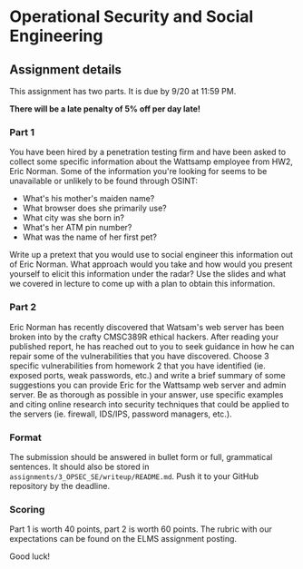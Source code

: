 # Operational Security and Social Engineering

## Assignment details

This assignment has two parts. It is due by 9/20 at 11:59 PM.

**There will be a late penalty of 5% off per day late!**

### Part 1

You have been hired by a penetration testing firm and have been asked to collect some specific information about the Wattsamp employee from HW2, Eric Norman. Some of the information you're looking for seems to be unavailable or unlikely to be found through OSINT:

- What's his mother's maiden name?
- What browser does she primarily use?
- What city was she born in?
- What's her ATM pin number?
- What was the name of her first pet?

Write up a pretext that you would use to social engineer this information out of Eric Norman. What approach would you take and how would you present yourself to elicit this information under the radar? Use the slides and what we covered in lecture to come up with a plan to obtain this information.

### Part 2

Eric Norman has recently discovered that Watsam's web server has been broken into by the crafty CMSC389R ethical hackers. After reading your published report, he has reached out to you to seek guidance in how he can repair some of the vulnerabilities that you have discovered.
Choose 3 specific vulnerabilities from homework 2 that you have identified (ie. exposed ports, weak passwords, etc.) and write a brief summary of some suggestions you can provide Eric for the Wattsamp web server and admin server. Be as thorough as possible in your answer, use specific examples and citing online research into security techniques that could be applied to the servers (ie. firewall, IDS/IPS, password managers, etc.).

### Format

The submission should be answered in bullet form or full, grammatical sentences. It should also be stored in `assignments/3_OPSEC_SE/writeup/README.md`. Push it to your GitHub repository by the deadline.

### Scoring

Part 1 is worth 40 points, part 2 is worth 60 points. The rubric with our expectations can be found on the ELMS assignment posting.

Good luck!

